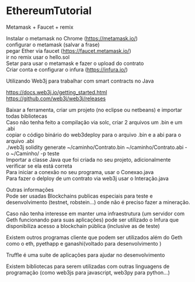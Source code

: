# EthereumTutorial
Metamask + Faucet + remix <br />

Instalar o metamask no Chrome (https://metamask.io/)  <br />
configurar o metamask (salvar a frase) <br />
pegar Ether via faucet (https://faucet.metamask.io/) <br />
ir no remix  usar o hello.sol <br />
Setar para usar o metamask e fazer o upload do contrato <br />
Criar conta e configurar o infura (https://infura.io/) <br />



Utilizando Web3j para trabalhar com smart contracts no Java <br />

https://docs.web3j.io/getting_started.html <br />
https://github.com/web3j/web3j/releases <br />

Baixar a ferramenta, criar um projeto (no eclipse ou netbeans) e importar todas bibliotecas <br />
 Caso não tenha feito a compilação via solc, criar 2 arquivos um .bin e um .abi <br />
copiar o código binário do web3deploy para o arquivo .bin e a abi para o arquivo .abi <br />
./web3j solidity generate ~/caminho/Contrato.bin ~/caminho/Contrato.abi -o ~/Caminho/ -p teste <br />
Importar a classe Java que foi criada no seu projeto, adicionalmente verificar se ela está correta <br />
Para iniciar a conexão no seu programa, usar o Conexao.java <br />
Para fazer o delploy de um contrato via web3j usar o Interação.java <br />




Outras informações <br />
Pode ser usadas Blockchains publicas especiais para teste e desenvolvimento (testnet, robstein...) onde não é preciso fazer a mineração. <br />

Caso não tenha interesse em manter uma infraestrutura (um servidor com Geth funcionando para suas aplicações) pode ser utilizado o Infura que disponibiliza acesso a blockchain pública (inclusive as de teste) <br />

Existem outros programas cliente que podem ser utilizados além do Geth como o eth, pyethapp e ganashi(voltado para desenvolvimento ) <br />

Truffle é uma suite de aplicações para ajudar no desenvolvimento <br />

Existem bibliotecas para serem utilizadas com outras linguagens de programação (como web3js para javascript, web3py para python…)  <br />
